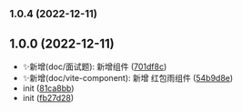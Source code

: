 ## <small>1.0.4 (2022-12-11)</small>




## 1.0.0 (2022-12-11)

* ✨新增(doc/面试题): 新增组件 ([701df8c](https://github.com/2401345934/vue3-alan-vite-component/commit/701df8c))
* ✨新增(doc/vite-component): 新增 红包雨组件 ([54b9d8e](https://github.com/2401345934/vue3-alan-vite-component/commit/54b9d8e))
* init ([81ca8bb](https://github.com/2401345934/vue3-alan-vite-component/commit/81ca8bb))
* init ([fb27d28](https://github.com/2401345934/vue3-alan-vite-component/commit/fb27d28))



